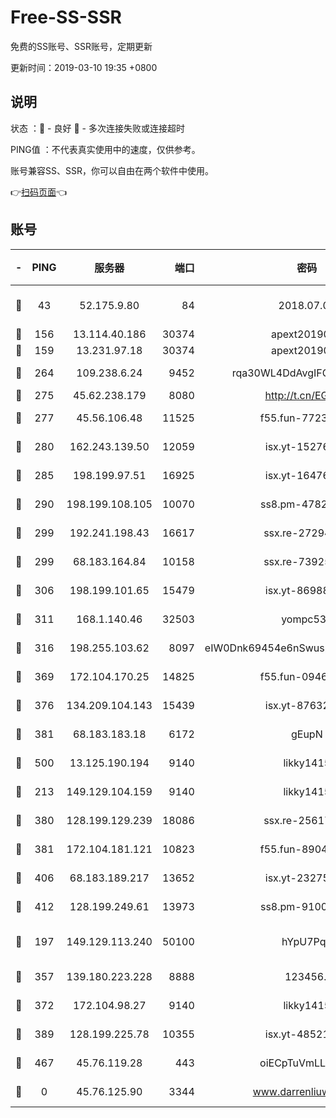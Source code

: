 # Free-SS-SSR

免费的SS账号、SSR账号，定期更新

更新时间：2019-03-10 19:35 +0800

## 说明

状态     ：🙂 - 良好 🙁 - 多次连接失败或连接超时

PING值   ：不代表真实使用中的速度，仅供参考。

账号兼容SS、SSR，你可以自由在两个软件中使用。

👉[扫码页面](https://liesauer.github.io/Free-SS-SSR/)👈

## 账号

|-|PING|服务器|端口|密码|加密方式|区域|
|:----:|:----:|:-----:|-----:|:----:|:----:|:----:|
|🙂|43|52.175.9.80|84|2018.07.07|chacha20-ietf-poly1305|HK|
|🙂|156|13.114.40.186|30374|apext2019006|chacha20|JP|
|🙂|159|13.231.97.18|30374|apext2019006|chacha20|JP|
|🙂|264|109.238.6.24|9452|rqa30WL4DdAvgIFG6Fs3znzTa|aes-256-cfb|FR|
|🙂|275|45.62.238.179|8080|http://t.cn/EGJIyrl|rc4-md5|CA|
|🙂|277|45.56.106.48|11525|f55.fun-77233289|aes-256-cfb|US|
|🙂|280|162.243.139.50|12059|isx.yt-15276356|aes-256-cfb|US|
|🙂|285|198.199.97.51|16925|isx.yt-16476270|aes-256-cfb|US|
|🙂|290|198.199.108.105|10070|ss8.pm-47824837|aes-256-cfb|US|
|🙂|299|192.241.198.43|16617|ssx.re-27294223|aes-256-cfb|US|
|🙂|299|68.183.164.84|10158|ssx.re-73925133|aes-256-cfb|US|
|🙂|306|198.199.101.65|15479|isx.yt-86988379|aes-256-cfb|US|
|🙂|311|168.1.140.46|32503|yompc535|aes-256-cfb|AU|
|🙂|316|198.255.103.62|8097|eIW0Dnk69454e6nSwuspv9DmS201tQ0D|aes-256-cfb|US|
|🙂|369|172.104.170.25|14825|f55.fun-09460253|aes-256-cfb|SG|
|🙂|376|134.209.104.143|15439|isx.yt-87632266|aes-256-cfb|SG|
|🙂|381|68.183.183.18|6172|gEupN|aes-256-cfb|SG|
|🙂|500|13.125.190.194|9140|likky1415|aes-256-cfb|KR|
|🙂|213|149.129.104.159|9140|likky1415|aes-256-cfb|HK|
|🙂|380|128.199.129.239|18086|ssx.re-25617968|aes-256-cfb|SG|
|🙂|381|172.104.181.121|10823|f55.fun-89043009|aes-256-cfb|SG|
|🙂|406|68.183.189.217|13652|isx.yt-23275887|aes-256-cfb|SG|
|🙂|412|128.199.249.61|13973|ss8.pm-91003173|aes-256-cfb|SG|
|🙁|197|149.129.113.240|50100|hYpU7PqP|chacha20-ietf-poly1305|CN|
|🙁|357|139.180.223.228|8888|123456..|aes-256-cfb|JP|
|🙁|372|172.104.98.27|9140|likky1415|aes-256-cfb|JP|
|🙁|389|128.199.225.78|10355|isx.yt-48521973|aes-256-cfb|SG|
|🙁|467|45.76.119.28|443|oiECpTuVmLLxk4Ts|aes-256-cfb|AU|
|🙁|0|45.76.125.90|3344|www.darrenliuwei.com|aes-256-cfb|AU|
